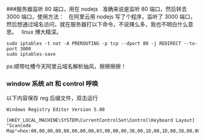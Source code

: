 ###服务器监听 80 端口，用在 nodejs  
准确来说是监听 80 端口，然后转去 3000 端口，使用方法：  
在阿里云用 nodejs 写了个程序，监听了 3000 端口，  
然后想通过域名访问，就在服务器打以下命令，不说辣么多，我也不明白什么意思。  
linux 博大精深。
```
sudo iptables -t nat -A PREROUTING -p tcp --dport 80 -j REDIRECT --to-port 3000  
sudo iptables-save
```
ps:顺带吐槽今天阿里云域名解析抽风，擦擦擦擦！


### window 系统 alt 和 control 呼唤
以下内容保存 reg 后缀文件，双击运行
```
Windows Registry Editor Version 5.00

[HKEY_LOCAL_MACHINE\SYSTEM\CurrentControlSet\Control\Keyboard Layout]
"Scancode Map"=hex:00,00,00,00,00,00,00,00,03,00,00,00,38,00,1D,00,1D,00,38,00,00,00,00,00

```
